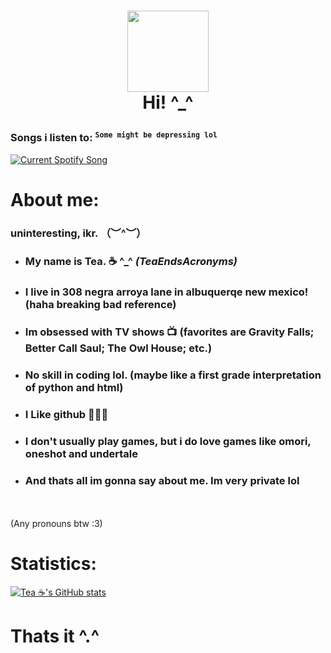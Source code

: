 
#   <p align=center> <img src="https://user-images.githubusercontent.com/123305689/235322275-f86348d6-0fe6-4322-8ec1-4ca78f352f33.gif" width="130"> <br> Hi! ^_^ </center>



### Songs i listen to: <sup>`Some might be depressing lol`</sup>


<a href="https://github.com/tthn0/Spotify-Readme">
  <img src="https://teasongs.vercel.app/api?rainbow=true&theme=dark" alt="Current Spotify Song">
</a>

# About me:

### uninteresting, ikr. （︶^︶）

- <h3>My name is Tea. ☕ ^_^ <i>(TeaEndsAcronyms)</i> </h3>

- <h3>I live in 308 negra arroya lane in albuquerqe new mexico! (haha breaking bad reference)</h3>

- <h3>Im obsessed with TV shows 📺 (favorites are Gravity Falls; Better Call Saul; The Owl House; etc.)</h3>

- <h3>No skill in coding lol. (maybe like a first grade interpretation of python and html)</h3>

- <h3>I Like github 🤯🤯🤯</h3>

- <h3>I don't usually play games, but i do love games like omori, oneshot and undertale</h3>

- <h3><strong>And thats all im gonna say about me. Im very private lol</strong></h3>
<br>
</br>(Any pronouns btw :3)




# Statistics:

[![Tea ☕'s GitHub stats](https://github-readme-stats.vercel.app/api?username=TeaEndsAcronyms&show_icons=true&theme=dracula)](https://github.com/anuraghazra/github-readme-stats)



# Thats it ^.^

<!--
**TeaEndsAcronyms/TeaEndsAcronyms** is a ✨ _special_ ✨ repository because its `README.md` (this file) appears on your GitHub profile.


